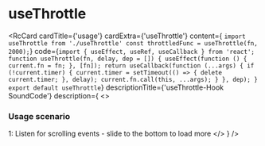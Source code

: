 # useThrottle 
<RcCard
  cardTitle={'usage'}
  cardExtra={'useThrottle'}
  content={
`import useThrottle from './useThrottle'
const throttledFunc = useThrottle(fn, 2000);`}
  code={`import { useEffect, useRef, useCallback } from 'react';
function useThrottle(fn, delay, dep = []) {
  useEffect(function () {
    current.fn = fn;
  }, [fn]);
  return useCallback(function (...args) {
    if (!current.timer) {
      current.timer = setTimeout(() => {
        delete current.timer;
      }, delay);
      current.fn.call(this, ...args);
    }
  }, dep);
}
export default useThrottle`}
  descriptionTitle={'useThrottle-Hook SoundCode'}
  description={
    <> 
      <h3>Usage scenario</h3>
      <span>1: Listen for scrolling events - slide to the bottom to load more</span>
    </>
  }
/>

